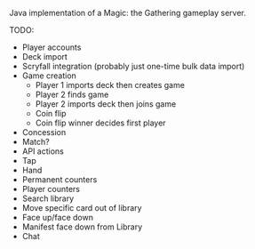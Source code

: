 Java implementation of a Magic: the Gathering gameplay server.

TODO:
- Player accounts
- Deck import
- Scryfall integration (probably just one-time bulk data import)
- Game creation
    - Player 1 imports deck then creates game
    - Player 2 finds game
    - Player 2 imports deck then joins game
    - Coin flip
    - Coin flip winner decides first player
- Concession
- Match?
- API actions
- Tap
- Hand
- Permanent counters
- Player counters
- Search library
- Move specific card out of library
- Face up/face down
- Manifest face down from Library
- Chat